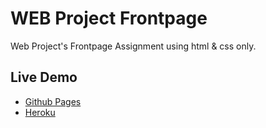 # WEB Project Frontpage
 Web Project's Frontpage Assignment using html & css only. 

## Live Demo
* [Github Pages](https://www.ameerhmzx.com/web-project-frontpage)
* [Heroku](https://web-project-frontpage.herokuapp.com/)

